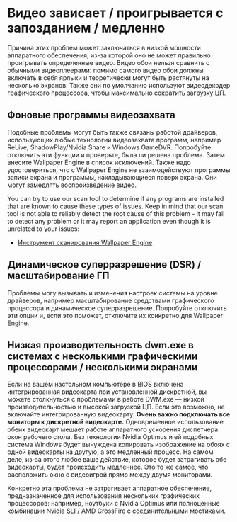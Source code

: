 # Видео зависает / проигрывается с запозданием / медленно

Причина этих проблем может заключаться в низкой мощности аппаратного обеспечения, из-за которой оно не может правильно проигрывать определенные видео. Видео обои нельзя сравнить с обычными видеоплеерами: помимо самого видео обои должны включать в себя ярлыки и теоретически могут быть растянуты на несколько экранов. Также они по умолчанию используют видеодекодер графического процессора, чтобы максимально сократить загрузку ЦП.

## Фоновые программы видеозахвата
Подобные проблемы могут быть также связаны работой драйверов, использующих любые технологии видеозахвата программ, например ReLive, ShadowPlay/Nvidia Share и Windows GameDVR. Попробуйте отключить эти функции и проверьте, была ли решена проблема. Затем внесите Wallpaper Engine в список исключений. Также надо удостовериться, что с Wallpaper Engine не взаимодействуют программы записи экрана и программы, накладывающиеся поверх экрана. Они могут замедлять воспроизведение видео.

You can try to use our scan tool to determine if any programs are installed that are known to cause these types of issues. Keep in mind that our scan tool is not able to reliably detect the root cause of this problem - it may fail to detect any problem or it may report an application even though it is unrelated to your issues:

* [Инструмент сканирования Wallpaper Engine](/debug/scantool.html)

## Динамическое суперразрешение (DSR) / масштабирование ГП
Проблемы могу вызывать и изменения настроек системы на уровне драйверов, например масштабирование средствами графического процессора и динамическое суперразрешение. Попробуйте отключить эти опции и, если это поможет, отключите их конкретно для Wallpaper Engine.

## Низкая производительность dwm.exe в системах с несколькими графическими процессорами / несколькими экранами
Если на вашем настольном компьютере в BIOS включена интегрированная видеокарта при установленной дискретной, вы можете столкнуться с проблемами в работе DWM.exe — низкой производительностью и высокой загрузкой ЦП. Если это возможно, не включайте интегрированную видеокарту. **Очень важно подключать все мониторы к дискретной видеокарте.** Одновременное использование обеих видеокарт мешает работе аппаратного ускорения диспетчера окон рабочего стола. Без технологии Nvidia Optimus и ей подобных система Windows будет вынуждена копировать изображение на обоях с одной видеокарты на другую, а это медленный процесс. На самом деле, из-за этого любое ваше действие, которое будет затрагивать обе видеокарты, будет происходить медленнее. Это то же самое, что расположить окно с видеоигрой прямо между двумя мониторами.

Конкретно эта проблема не затрагивает аппаратное обеспечение, предназначенное для использования нескольких графических процессоров: например, ноутбуки с Nvidia Optimus или полноценные комбинации Nvidia SLI / AMD CrossFire с соединительными мостиками.
